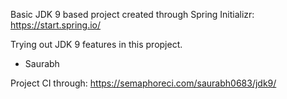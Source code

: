 Basic JDK 9 based project created through Spring Initializr: https://start.spring.io/

Trying out JDK 9 features in this propject.

- Saurabh


Project CI through:
https://semaphoreci.com/saurabh0683/jdk9/
